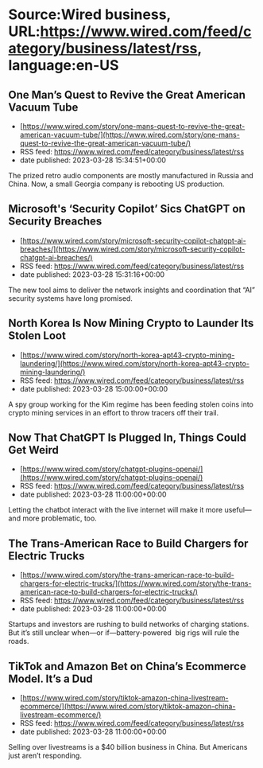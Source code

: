 # Source:Wired business, URL:https://www.wired.com/feed/category/business/latest/rss, language:en-US

## One Man’s Quest to Revive the Great American Vacuum Tube
 - [https://www.wired.com/story/one-mans-quest-to-revive-the-great-american-vacuum-tube/](https://www.wired.com/story/one-mans-quest-to-revive-the-great-american-vacuum-tube/)
 - RSS feed: https://www.wired.com/feed/category/business/latest/rss
 - date published: 2023-03-28 15:34:51+00:00

The prized retro audio components are mostly manufactured in Russia and China. Now, a small Georgia company is rebooting US production.

## Microsoft's ‘Security Copilot’ Sics ChatGPT on Security Breaches
 - [https://www.wired.com/story/microsoft-security-copilot-chatgpt-ai-breaches/](https://www.wired.com/story/microsoft-security-copilot-chatgpt-ai-breaches/)
 - RSS feed: https://www.wired.com/feed/category/business/latest/rss
 - date published: 2023-03-28 15:31:16+00:00

The new tool aims to deliver the network insights and coordination that “AI” security systems have long promised.

## North Korea Is Now Mining Crypto to Launder Its Stolen Loot
 - [https://www.wired.com/story/north-korea-apt43-crypto-mining-laundering/](https://www.wired.com/story/north-korea-apt43-crypto-mining-laundering/)
 - RSS feed: https://www.wired.com/feed/category/business/latest/rss
 - date published: 2023-03-28 15:00:00+00:00

A spy group working for the Kim regime has been feeding stolen coins into crypto mining services in an effort to throw tracers off their trail.

## Now That ChatGPT Is Plugged In, Things Could Get Weird
 - [https://www.wired.com/story/chatgpt-plugins-openai/](https://www.wired.com/story/chatgpt-plugins-openai/)
 - RSS feed: https://www.wired.com/feed/category/business/latest/rss
 - date published: 2023-03-28 11:00:00+00:00

Letting the chatbot interact with the live internet will make it more useful—and more problematic, too.

## The Trans-American Race to Build Chargers for Electric Trucks
 - [https://www.wired.com/story/the-trans-american-race-to-build-chargers-for-electric-trucks/](https://www.wired.com/story/the-trans-american-race-to-build-chargers-for-electric-trucks/)
 - RSS feed: https://www.wired.com/feed/category/business/latest/rss
 - date published: 2023-03-28 11:00:00+00:00

Startups and investors are rushing to build networks of charging stations. But it’s still unclear when—or if—battery-powered  big rigs will rule the roads.

## TikTok and Amazon Bet on China’s Ecommerce Model. It’s a Dud
 - [https://www.wired.com/story/tiktok-amazon-china-livestream-ecommerce/](https://www.wired.com/story/tiktok-amazon-china-livestream-ecommerce/)
 - RSS feed: https://www.wired.com/feed/category/business/latest/rss
 - date published: 2023-03-28 11:00:00+00:00

Selling over livestreams is a $40 billion business in China. But Americans just aren’t responding.

